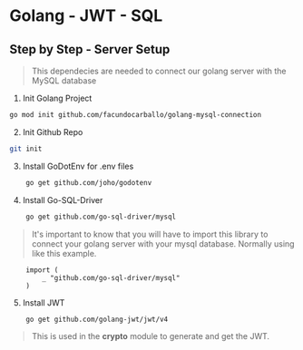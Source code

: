 # Golang - JWT - SQL

## Step by Step - Server Setup
> This dependecies are needed to connect our golang server with the MySQL database

1. Init Golang Project
```bash
go mod init github.com/facundocarballo/golang-mysql-connection
```
2. Init Github Repo
```bash
git init
```
3. Install GoDotEnv for .env files
```bash
    go get github.com/joho/godotenv
```
4. Install Go-SQL-Driver
```bash
    go get github.com/go-sql-driver/mysql
```
> It's important to know that you will have to import this library to connect your golang server with your mysql database. Normally using like this example.
```golang
    import (
        _ "github.com/go-sql-driver/mysql"
    )
```
5. Install JWT
```bash
    go get github.com/golang-jwt/jwt/v4
```
> This is used in the **crypto** module to generate and get the JWT.